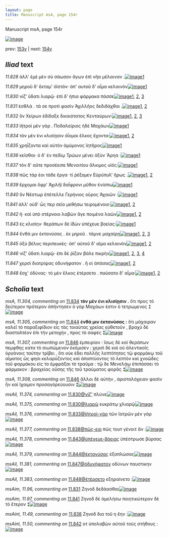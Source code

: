 ```yaml
---
layout: page
title: Manuscript msA, page 154r
---
```


Manuscript msA, page 154r

[![image](http://www.homermultitext.org/iipsrv?OBJ=IIP,1.0&FIF=/project/homer/pyramidal/deepzoom/hmt/vaimg/2017a/VA154RN_0326.tif&WID=100&CVT=JPEG)](http://www.homermultitext.org/ict2/?urn=urn:cite2:hmt:vaimg.2017a:VA154RN_0326)

prev:  [153v](../153v/) | next:  [154v](../154v/)

## *Iliad* text

*11.828* <a id="11.828"/> ἀλλ' ἐμὲ μὲν σὺ σάωσον ἄγων ἐπὶ νῆα μέλαιναν .[![image](http://www.homermultitext.org/iipsrv?OBJ=IIP,1.0&FIF=/project/homer/pyramidal/deepzoom/hmt/vaimg/2017a/VA154RN_0326.tif&RGN=0.165,0.195,0.406,0.0255&WID=1000&CVT=JPEG)](http://www.homermultitext.org/ict2/?urn=urn:cite2:hmt:vaimg.2017a:VA154RN_0326@0.165,0.195,0.406,0.0255)[1](#msA_11.164)

*11.829* <a id="11.829"/> μηροῦ δ' ἔκταμ' ὀϊστὸν· ἀπ' αυτοῦ δ' αἷμα κελαινὸν[![image](http://www.homermultitext.org/iipsrv?OBJ=IIP,1.0&FIF=/project/homer/pyramidal/deepzoom/hmt/vaimg/2017a/VA154RN_0326.tif&RGN=0.169,0.2176,0.411,0.027&WID=1000&CVT=JPEG)](http://www.homermultitext.org/ict2/?urn=urn:cite2:hmt:vaimg.2017a:VA154RN_0326@0.169,0.2176,0.411,0.027)[1](#msA_11.164)

*11.830* <a id="11.830"/> νίζ' ὕδατι λιαρῷ· ἐπὶ δ' ήπια φάρμακα πάσσε[![image](http://www.homermultitext.org/iipsrv?OBJ=IIP,1.0&FIF=/project/homer/pyramidal/deepzoom/hmt/vaimg/2017a/VA154RN_0326.tif&RGN=0.169,0.2378,0.39,0.0278&WID=1000&CVT=JPEG)](http://www.homermultitext.org/ict2/?urn=urn:cite2:hmt:vaimg.2017a:VA154RN_0326@0.169,0.2378,0.39,0.0278)[1](#msAil_11.374), [2](#msAil_11.375), [3](#msA_11.164)

*11.831* <a id="11.831"/> ἐσθλὰ . τά σε προτὶ φασὶν Ἀχιλλῆος δεδιδάχθαι .[![image](http://www.homermultitext.org/iipsrv?OBJ=IIP,1.0&FIF=/project/homer/pyramidal/deepzoom/hmt/vaimg/2017a/VA154RN_0326.tif&RGN=0.166,0.2566,0.394,0.024&WID=1000&CVT=JPEG)](http://www.homermultitext.org/ict2/?urn=urn:cite2:hmt:vaimg.2017a:VA154RN_0326@0.166,0.2566,0.394,0.024)[1](#msAim_11.96), [2](#msA_11.164)

*11.832* <a id="11.832"/> ὃν Χείρων ἐδίδαξε δικαιότατος Κενταύρων·[![image](http://www.homermultitext.org/iipsrv?OBJ=IIP,1.0&FIF=/project/homer/pyramidal/deepzoom/hmt/vaimg/2017a/VA154RN_0326.tif&RGN=0.168,0.2776,0.394,0.021&WID=1000&CVT=JPEG)](http://www.homermultitext.org/ict2/?urn=urn:cite2:hmt:vaimg.2017a:VA154RN_0326@0.168,0.2776,0.394,0.021)[1](#msA_11.302), [2](#msA_11.303), [3](#msA_11.164)

*11.833* <a id="11.833"/> ἰ̈ητροὶ μὲν γὰρ . Ποδαλείριος ἠδὲ Μαχάων[![image](http://www.homermultitext.org/iipsrv?OBJ=IIP,1.0&FIF=/project/homer/pyramidal/deepzoom/hmt/vaimg/2017a/VA154RN_0326.tif&RGN=0.166,0.2941,0.352,0.0255&WID=1000&CVT=JPEG)](http://www.homermultitext.org/ict2/?urn=urn:cite2:hmt:vaimg.2017a:VA154RN_0326@0.166,0.2941,0.352,0.0255)[1](#msA_11.164)

*11.834* <a id="11.834"/> τὸν μὲν ἐνι κλισίῃσιν ὀΐομαι ἕλκος ἔχοντα·[![image](http://www.homermultitext.org/iipsrv?OBJ=IIP,1.0&FIF=/project/homer/pyramidal/deepzoom/hmt/vaimg/2017a/VA154RN_0326.tif&RGN=0.163,0.3121,0.4,0.0263&WID=1000&CVT=JPEG)](http://www.homermultitext.org/ict2/?urn=urn:cite2:hmt:vaimg.2017a:VA154RN_0326@0.163,0.3121,0.4,0.0263)[1](#msA_11.304), [2](#msA_11.164)

*11.835* <a id="11.835"/> χρηΐζοντα καὶ αὐτὸν ἀμύμονος ϊητῆρος[![image](http://www.homermultitext.org/iipsrv?OBJ=IIP,1.0&FIF=/project/homer/pyramidal/deepzoom/hmt/vaimg/2017a/VA154RN_0326.tif&RGN=0.165,0.3353,0.37,0.0233&WID=1000&CVT=JPEG)](http://www.homermultitext.org/ict2/?urn=urn:cite2:hmt:vaimg.2017a:VA154RN_0326@0.165,0.3353,0.37,0.0233)[1](#msA_11.164)

*11.836* <a id="11.836"/> κεῖσθαι· ὁ δ' ἐν πεδίῳ Τρώων μένει ὀξὺν Ἄρηα ·[![image](http://www.homermultitext.org/iipsrv?OBJ=IIP,1.0&FIF=/project/homer/pyramidal/deepzoom/hmt/vaimg/2017a/VA154RN_0326.tif&RGN=0.171,0.3526,0.38,0.021&WID=1000&CVT=JPEG)](http://www.homermultitext.org/ict2/?urn=urn:cite2:hmt:vaimg.2017a:VA154RN_0326@0.171,0.3526,0.38,0.021)[1](#msA_11.164)

*11.837* <a id="11.837"/> τὸν δ' αῦτε προσέειπε Μενοιτίου ἄλκιμος υἱός·[![image](http://www.homermultitext.org/iipsrv?OBJ=IIP,1.0&FIF=/project/homer/pyramidal/deepzoom/hmt/vaimg/2017a/VA154RN_0326.tif&RGN=0.166,0.3698,0.401,0.0225&WID=1000&CVT=JPEG)](http://www.homermultitext.org/ict2/?urn=urn:cite2:hmt:vaimg.2017a:VA154RN_0326@0.166,0.3698,0.401,0.0225)[1](#msA_11.164)

*11.838* <a id="11.838"/> πῶς τάρ έοι τάδε ἔργα· τί ῥέξομεν Εὐρύπυλ' ἥρως .[![image](http://www.homermultitext.org/iipsrv?OBJ=IIP,1.0&FIF=/project/homer/pyramidal/deepzoom/hmt/vaimg/2017a/VA154RN_0326.tif&RGN=0.169,0.3871,0.429,0.027&WID=1000&CVT=JPEG)](http://www.homermultitext.org/ict2/?urn=urn:cite2:hmt:vaimg.2017a:VA154RN_0326@0.169,0.3871,0.429,0.027)[1](#msAint_11.49), [2](#msA_11.164)

*11.839* <a id="11.839"/> ἔρχομαι ὄφρ' Ἀχιλῆϊ δαΐφρονι μῦθον ἐνίσπω[![image](http://www.homermultitext.org/iipsrv?OBJ=IIP,1.0&FIF=/project/homer/pyramidal/deepzoom/hmt/vaimg/2017a/VA154RN_0326.tif&RGN=0.169,0.4104,0.389,0.021&WID=1000&CVT=JPEG)](http://www.homermultitext.org/ict2/?urn=urn:cite2:hmt:vaimg.2017a:VA154RN_0326@0.169,0.4104,0.389,0.021)[1](#msA_11.164)

*11.840* <a id="11.840"/> ὃν Νέστωρ ἐπέτελλε Γερήνιος οῦρος Ἀχαιῶν ·[![image](http://www.homermultitext.org/iipsrv?OBJ=IIP,1.0&FIF=/project/homer/pyramidal/deepzoom/hmt/vaimg/2017a/VA154RN_0326.tif&RGN=0.169,0.4276,0.356,0.0225&WID=1000&CVT=JPEG)](http://www.homermultitext.org/ict2/?urn=urn:cite2:hmt:vaimg.2017a:VA154RN_0326@0.169,0.4276,0.356,0.0225)[1](#msA_11.164)

*11.841* <a id="11.841"/> ἀλλ' οὐδ' ὧς περ σεῖο μεθήσω τειρομένοιο·[![image](http://www.homermultitext.org/iipsrv?OBJ=IIP,1.0&FIF=/project/homer/pyramidal/deepzoom/hmt/vaimg/2017a/VA154RN_0326.tif&RGN=0.162,0.4456,0.369,0.0248&WID=1000&CVT=JPEG)](http://www.homermultitext.org/ict2/?urn=urn:cite2:hmt:vaimg.2017a:VA154RN_0326@0.162,0.4456,0.369,0.0248)[1](#msAim_11.97), [2](#msA_11.164)

*11.842* <a id="11.842"/> ῆ· καὶ ὑπὸ στέρνοιο λαβὼν ἄγε ποιμένα λαῶν[![image](http://www.homermultitext.org/iipsrv?OBJ=IIP,1.0&FIF=/project/homer/pyramidal/deepzoom/hmt/vaimg/2017a/VA154RN_0326.tif&RGN=0.166,0.4659,0.388,0.0233&WID=1000&CVT=JPEG)](http://www.homermultitext.org/ict2/?urn=urn:cite2:hmt:vaimg.2017a:VA154RN_0326@0.166,0.4659,0.388,0.0233)[1](#msA_11.164), [2](#msAint_11.50)

*11.843* <a id="11.843"/> ἐς κλισίην· θεράπων δὲ ἰ̈δὼν ὑπέχευε βοείας·[![image](http://www.homermultitext.org/iipsrv?OBJ=IIP,1.0&FIF=/project/homer/pyramidal/deepzoom/hmt/vaimg/2017a/VA154RN_0326.tif&RGN=0.167,0.4831,0.403,0.0263&WID=1000&CVT=JPEG)](http://www.homermultitext.org/ict2/?urn=urn:cite2:hmt:vaimg.2017a:VA154RN_0326@0.167,0.4831,0.403,0.0263)[1](#msA_11.164)

*11.844* <a id="11.844"/> ἔνθά μιν ἐκτανύσας . ἐκ μηροῦ . τάμνε μαχαίρῃ[![image](http://www.homermultitext.org/iipsrv?OBJ=IIP,1.0&FIF=/project/homer/pyramidal/deepzoom/hmt/vaimg/2017a/VA154RN_0326.tif&RGN=0.167,0.5019,0.409,0.027&WID=1000&CVT=JPEG)](http://www.homermultitext.org/ict2/?urn=urn:cite2:hmt:vaimg.2017a:VA154RN_0326@0.167,0.5019,0.409,0.027)[1](#msA_11.305), [2](#msAil_11.379), [3](#msA_11.164)

*11.845* <a id="11.845"/> ὀξὺ βέλος περιπευκὲς· ἀπ' αὐτοῦ δ' αῖμα κελαινὸν[![image](http://www.homermultitext.org/iipsrv?OBJ=IIP,1.0&FIF=/project/homer/pyramidal/deepzoom/hmt/vaimg/2017a/VA154RN_0326.tif&RGN=0.17,0.5221,0.418,0.0225&WID=1000&CVT=JPEG)](http://www.homermultitext.org/ict2/?urn=urn:cite2:hmt:vaimg.2017a:VA154RN_0326@0.17,0.5221,0.418,0.0225)[1](#msAil_11.380), [2](#msA_11.164)

*11.846* <a id="11.846"/> νίζ' ὕδατι λιαρῷ· ἐπι δὲ ῥίζαν βάλε πικρὴν[![image](http://www.homermultitext.org/iipsrv?OBJ=IIP,1.0&FIF=/project/homer/pyramidal/deepzoom/hmt/vaimg/2017a/VA154RN_0326.tif&RGN=0.169,0.5394,0.391,0.0248&WID=1000&CVT=JPEG)](http://www.homermultitext.org/ict2/?urn=urn:cite2:hmt:vaimg.2017a:VA154RN_0326@0.169,0.5394,0.391,0.0248)[1](#msA_11.308), [2](#msA_11.307), [3](#msA_11.306), [4](#msA_11.164)

*11.847* <a id="11.847"/> χερσὶ διατρίψας ὀδυνήφατον . ἥ οἱ ἁπάσας[![image](http://www.homermultitext.org/iipsrv?OBJ=IIP,1.0&FIF=/project/homer/pyramidal/deepzoom/hmt/vaimg/2017a/VA154RN_0326.tif&RGN=0.163,0.5604,0.373,0.024&WID=1000&CVT=JPEG)](http://www.homermultitext.org/ict2/?urn=urn:cite2:hmt:vaimg.2017a:VA154RN_0326@0.163,0.5604,0.373,0.024)[1](#msAil_11.381), [2](#msA_11.164)

*11.848* <a id="11.848"/> ἔσχ' ὀδύνας· τὸ μὲν ἕλκος ἐτέρσετο . παύσατο δ' αἷμα·[![image](http://www.homermultitext.org/iipsrv?OBJ=IIP,1.0&FIF=/project/homer/pyramidal/deepzoom/hmt/vaimg/2017a/VA154RN_0326.tif&RGN=0.169,0.5724,0.434,0.0293&WID=1000&CVT=JPEG)](http://www.homermultitext.org/ict2/?urn=urn:cite2:hmt:vaimg.2017a:VA154RN_0326@0.169,0.5724,0.434,0.0293)[1](#msAil_11.383), [2](#msA_11.164)

## *Scholia* text

*msA, 11.304, commenting on* [11.834](#11.834)  <a id="msA_11.304"/> **τὸν μὲν ἐνι κλισίῃσιν .** ὅτι προς τὸ δεύτερον πρότερον ἀπήντησεν ὁ γὰρ Μαχάων ἐστιν ὁ τετρωμενος ⁑[![image](http://www.homermultitext.org/iipsrv?OBJ=IIP,1.0&FIF=/project/homer/pyramidal/deepzoom/hmt/vaimg/2017a/VA154RN_0326.tif&RGN=0.16,0.1238,0.616,0.036&WID=1000&CVT=JPEG)](http://www.homermultitext.org/ict2/?urn=urn:cite2:hmt:vaimg.2017a:VA154RN_0326@0.16,0.1238,0.616,0.036)

*msA, 11.305, commenting on* [11.844](#11.844)  <a id="msA_11.305"/> **ἐνθά μιν ἐκτανύσας :** ὅτι μάχαιραν καλεῖ τὸ παραξιφίδιον εἰς τὰς τοιαύτας χρείας εὐθετοῦν , βραχὺ δὲ διασταλτέον ἐπι τὴν μετοχὴν , προς τὸ σαφές ⁑[![image](http://www.homermultitext.org/iipsrv?OBJ=IIP,1.0&FIF=/project/homer/pyramidal/deepzoom/hmt/vaimg/2017a/VA154RN_0326.tif&RGN=0.588,0.5041,0.19,0.072&WID=1000&CVT=JPEG)](http://www.homermultitext.org/ict2/?urn=urn:cite2:hmt:vaimg.2017a:VA154RN_0326@0.588,0.5041,0.19,0.072)

*msA, 11.307, commenting on* [11.846](#11.846)  <a id="msA_11.307"/> ἐμπειρίαν : ἴσως δὲ καὶ θεράπων πεμφθης κατα τὸ σιωπώμενον ἐκόμισεν : χερσὶ δὲ καὶ οὐ ἀλεντικοῖς ὀργάνοις ταύτην τρίβει , ὅτι οὐκ έδει πολλῆς λεπτότητος τῷ φαρμάκῳ τοῦ αἵματος ὥς φησι κελαρύζοντος καὶ ἀποπτύοντος τὸ λεπτὸν καὶ χνοῶδες τοῦ φαρμάκου εἰς το ἐμφράξαι τὸ τραῦμα : τῷ δε Μενελάῳ ἐπιπάσσει τὸ φάρμακον : βραχείας οὔσης τῆς τοῦ τραύματος φορᾶς ⁑[![image](http://www.homermultitext.org/iipsrv?OBJ=IIP,1.0&FIF=/project/homer/pyramidal/deepzoom/hmt/vaimg/2017a/VA154RN_0326.tif&RGN=0.151,0.6827,0.64,0.0593&WID=1000&CVT=JPEG)](http://www.homermultitext.org/ict2/?urn=urn:cite2:hmt:vaimg.2017a:VA154RN_0326@0.151,0.6827,0.64,0.0593)

*msA, 11.308, commenting on* [11.846](#11.846)  <a id="msA_11.308"/> ἄλλοι δὲ αὐτὴν , ἀριστολόχειαν φασὶν ἦν καὶ ἴχαιμον προσαγόρεύουσιν ⁑[![image](http://www.homermultitext.org/iipsrv?OBJ=IIP,1.0&FIF=/project/homer/pyramidal/deepzoom/hmt/vaimg/2017a/VA154RN_0326.tif&RGN=0.151,0.7292,0.45,0.0255&WID=1000&CVT=JPEG)](http://www.homermultitext.org/ict2/?urn=urn:cite2:hmt:vaimg.2017a:VA154RN_0326@0.151,0.7292,0.45,0.0255)

*msAil, 11.374, commenting on* [11.830@νίζ'](#11.830@νίζ')  <a id="msAil_11.374"/> πλύνε[![image](http://www.homermultitext.org/iipsrv?OBJ=IIP,1.0&FIF=/project/homer/pyramidal/deepzoom/hmt/vaimg/2017a/VA154RN_0326.tif&RGN=0.1712,0.2337,0.042,0.015&WID=1000&CVT=JPEG)](http://www.homermultitext.org/ict2/?urn=urn:cite2:hmt:vaimg.2017a:VA154RN_0326@0.1712,0.2337,0.042,0.015)

*msAil, 11.375, commenting on* [11.830@λιαρῷ](#11.830@λιαρῷ)  <a id="msAil_11.375"/> ευκράτῳ χλιαρῷ[![image](http://www.homermultitext.org/iipsrv?OBJ=IIP,1.0&FIF=/project/homer/pyramidal/deepzoom/hmt/vaimg/2017a/VA154RN_0326.tif&RGN=0.2492,0.2337,0.0731,0.0143&WID=1000&CVT=JPEG)](http://www.homermultitext.org/ict2/?urn=urn:cite2:hmt:vaimg.2017a:VA154RN_0326@0.2492,0.2337,0.0731,0.0143)

*msAil, 11.376, commenting on* [11.833@ἰ̈ητροὶ-γὰρ](#11.833@ἰ̈ητροὶ-γὰρ)  <a id="msAil_11.376"/> τῶν ϊατρῶν μὲν γὰρ[![image](http://www.homermultitext.org/iipsrv?OBJ=IIP,1.0&FIF=/project/homer/pyramidal/deepzoom/hmt/vaimg/2017a/VA154RN_0326.tif&RGN=0.2092,0.29,0.0571,0.0158&WID=1000&CVT=JPEG)](http://www.homermultitext.org/ict2/?urn=urn:cite2:hmt:vaimg.2017a:VA154RN_0326@0.2092,0.29,0.0571,0.0158)

*msAil, 11.377, commenting on* [11.838@πῶς-εοι](#11.838@πῶς-εοι)  <a id="msAil_11.377"/> πῶς τουτ γένοιτ ἄν :[![image](http://www.homermultitext.org/iipsrv?OBJ=IIP,1.0&FIF=/project/homer/pyramidal/deepzoom/hmt/vaimg/2017a/VA154RN_0326.tif&RGN=0.2072,0.3839,0.0811,0.0188&WID=1000&CVT=JPEG)](http://www.homermultitext.org/ict2/?urn=urn:cite2:hmt:vaimg.2017a:VA154RN_0326@0.2072,0.3839,0.0811,0.0188)

*msAil, 11.378, commenting on* [11.843@ὑπέχευε-βόειας](#11.843@ὑπέχευε-βόειας)  <a id="msAil_11.378"/> ὑπέστρωσε βύρσας[![image](http://www.homermultitext.org/iipsrv?OBJ=IIP,1.0&FIF=/project/homer/pyramidal/deepzoom/hmt/vaimg/2017a/VA154RN_0326.tif&RGN=0.4725,0.4808,0.0931,0.015&WID=1000&CVT=JPEG)](http://www.homermultitext.org/ict2/?urn=urn:cite2:hmt:vaimg.2017a:VA154RN_0326@0.4725,0.4808,0.0931,0.015)

*msAil, 11.379, commenting on* [11.844@ἐκτανύσας](#11.844@ἐκτανύσας)  <a id="msAil_11.379"/> ἐξαπλώσας[![image](http://www.homermultitext.org/iipsrv?OBJ=IIP,1.0&FIF=/project/homer/pyramidal/deepzoom/hmt/vaimg/2017a/VA154RN_0326.tif&RGN=0.2813,0.4996,0.0541,0.0158&WID=1000&CVT=JPEG)](http://www.homermultitext.org/ict2/?urn=urn:cite2:hmt:vaimg.2017a:VA154RN_0326@0.2813,0.4996,0.0541,0.0158)

*msAil, 11.381, commenting on* [11.847@ὀδυνήφατον](#11.847@ὀδυνήφατον)  <a id="msAil_11.381"/> οδύνων παυστικην[![image](http://www.homermultitext.org/iipsrv?OBJ=IIP,1.0&FIF=/project/homer/pyramidal/deepzoom/hmt/vaimg/2017a/VA154RN_0326.tif&RGN=0.3353,0.553,0.0751,0.0158&WID=1000&CVT=JPEG)](http://www.homermultitext.org/ict2/?urn=urn:cite2:hmt:vaimg.2017a:VA154RN_0326@0.3353,0.553,0.0751,0.0158)

*msAil, 11.383, commenting on* [11.848@ἐτέρσετο](#11.848@ἐτέρσετο)  <a id="msAil_11.383"/> εξηραίνετο :[![image](http://www.homermultitext.org/iipsrv?OBJ=IIP,1.0&FIF=/project/homer/pyramidal/deepzoom/hmt/vaimg/2017a/VA154RN_0326.tif&RGN=0.4194,0.5725,0.0551,0.0165&WID=1000&CVT=JPEG)](http://www.homermultitext.org/ict2/?urn=urn:cite2:hmt:vaimg.2017a:VA154RN_0326@0.4194,0.5725,0.0551,0.0165)

*msAim, 11.96, commenting on* [11.831](#11.831)  <a id="msAim_11.96"/> Ζηνοδ δεδάασθαι[![image](http://www.homermultitext.org/iipsrv?OBJ=IIP,1.0&FIF=/project/homer/pyramidal/deepzoom/hmt/vaimg/2017a/VA154RN_0326.tif&RGN=0.548,0.2476,0.073,0.0248&WID=1000&CVT=JPEG)](http://www.homermultitext.org/ict2/?urn=urn:cite2:hmt:vaimg.2017a:VA154RN_0326@0.548,0.2476,0.073,0.0248)

*msAim, 11.97, commenting on* [11.841](#11.841)  <a id="msAim_11.97"/> Ζηνοδ δὲ ἀμελήσω ποιητικώτερον δὲ τὸ ἕτερον ⁑[![image](http://www.homermultitext.org/iipsrv?OBJ=IIP,1.0&FIF=/project/homer/pyramidal/deepzoom/hmt/vaimg/2017a/VA154RN_0326.tif&RGN=0.531,0.4471,0.092,0.0263&WID=1000&CVT=JPEG)](http://www.homermultitext.org/ict2/?urn=urn:cite2:hmt:vaimg.2017a:VA154RN_0326@0.531,0.4471,0.092,0.0263)

*msAint, 11.49, commenting on* [11.838](#11.838)  <a id="msAint_11.49"/> Ζηνοδ δια τοῦ η ἔην :[![image](http://www.homermultitext.org/iipsrv?OBJ=IIP,1.0&FIF=/project/homer/pyramidal/deepzoom/hmt/vaimg/2017a/VA154RN_0326.tif&RGN=0.0921,0.3989,0.0751,0.0173&WID=1000&CVT=JPEG)](http://www.homermultitext.org/ict2/?urn=urn:cite2:hmt:vaimg.2017a:VA154RN_0326@0.0921,0.3989,0.0751,0.0173)

*msAint, 11.50, commenting on* [11.842](#11.842)  <a id="msAint_11.50"/> οτ ὑπολαβὼν αὐτοῦ τοὺς στήθους :[![image](http://www.homermultitext.org/iipsrv?OBJ=IIP,1.0&FIF=/project/homer/pyramidal/deepzoom/hmt/vaimg/2017a/VA154RN_0326.tif&RGN=0.0871,0.4666,0.0771,0.0263&WID=1000&CVT=JPEG)](http://www.homermultitext.org/ict2/?urn=urn:cite2:hmt:vaimg.2017a:VA154RN_0326@0.0871,0.4666,0.0771,0.0263)